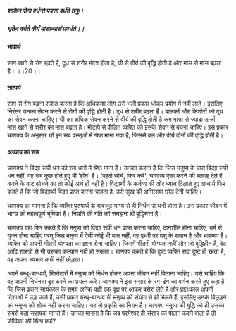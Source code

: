 ##### शाकेन रोगा वर्धन्ते पयसा वर्धते तनुः।
##### घृतेन वर्धते वीर्यं मांसान्मांसं प्रवर्धते।। 

#### भावार्थ

साग खाने से रोग बढ़ते हैं, दूध से शरीर मोटा होता है, घी से वीर्य की वृद्धि होती है और मांस से मांस बढ़ता है। ।।20।।

#### तात्पर्य

साग से रोग बढ़ना संकेत करता है कि अधिकांश लोग उसे भली प्रकार धोकर प्रयोग में नहीं लाते। इसलिए निरंतर उनका सेवन करने से रोगों की वृद्धि होती है। दूध से शरीर बढ़ता है। बालकों और किशोरों को दूध का सेवन करना चाहिए। घी का अधिक सेवन करने से वीर्य की वृद्धि होती है कम मात्रा से ज्यादा ऊर्जा। मांस खाने से शरीर का मांस बढ़ता है। मोटापे से पीड़ित व्यक्ति को इसके सेवन से बचना चाहिए। इस प्रकार चाणक्य के अनुसार घी इन सब वस्तुओं में श्रेष्ठ माना गया है, जिससे बल और वीर्य दोनों की वृद्धि होती है।

#### अध्याय का सार

चाणक्य ने विद्या रूपी धन को सब धनों में श्रेष्ठ माना है। उनका कहना है कि जिस मनुष्य के पास विद्या रूपी धन नहीं, वह सब कुछ होते हुए भी 'हीन' है। 'पहले सोचें, फिर करें', चाणक्य ऐसा करने की सलाह देते हैं। करने के बाद सोचने का तो कोई अर्थ ही नहीं है। विद्यार्थी के कर्तव्य की ओर ध्यान दिलाते हुए आचार्य फिर कहते हैं कि जो विद्यार्थी विद्या प्राप्त करना चाहता है, उसे सुख की अभिलाषा छोड़ देनी चाहिए।

चाणक्य का मानना है कि व्यक्ति पुरुषार्थ के बावजूद भाग्य से ही निर्धन से धनी होता है। इस प्रकार जीवन में भाग्य की महत्वपूर्ण भूमिका है। नियति की गति को समझना ही बुद्धिमत्ता है।

चाणक्य यहां फिर कहते हैं कि मनुष्य को विद्या रूपी धन प्राप्त करना चाहिए, दानशील होना चाहिए, धर्म से युक्त होना चाहिए परंतु जिस मनुष्य में ऐसी कोई भी बात नहीं, वह पृथ्वी पर पशु के समान है और भाररूप है। व्यक्ति को अपनी भीतरी योग्यता का ज्ञान होना चाहिए। जिसमें भीतरी योग्यता नहीं और जो बुद्धिहीन है, वेद आदि शास्त्रों से भी उसका कल्याण नहीं हो सकता। चाणक्य कहते हैं कि दुष्ट व्यक्ति सदा दुष्ट ही रहता है, वह अपना स्वभाव कभी नहीं छोड़ता।

अपने बन्धु-बान्धवों, रिश्तेदारों में मनुष्य को निर्धन होकर अपना जीवन नहीं बिताना चाहिए। उसे चाहिए कि वह अपनी निर्धनता दूर करने का प्रयत्न करे। चाणक्य ने इस संसार के रंग-ढंग का वर्णन करते हुए कहा है कि जिस प्रकार सायंकाल के समय अनेक पक्षी एक वृक्ष पर आकर बसेरा लेते हैं और प्रातःकाल अपनी दिशाओं में उड़ जाते हैं, उसी प्रकार बन्धु-बान्धव भी मनुष्य को संयोग से ही मिलते हैं, इसलिए उनके बिछुड़ने का मनुष्य को शोक नहीं करना चाहिए। यह तो प्रकृति का नियम है। चाणक्य मनुष्य की बुद्धि को ही उसका सबसे बड़ा सहायक मानते हैं। उनका मानना है कि जब परमेश्वर ही संसार का पालन करने वाला है तो जीविका की चिंता क्यों?